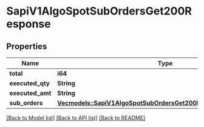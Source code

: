 # SapiV1AlgoSpotSubOrdersGet200Response

## Properties

Name | Type | Description | Notes
------------ | ------------- | ------------- | -------------
**total** | **i64** |  | 
**executed_qty** | **String** |  | 
**executed_amt** | **String** |  | 
**sub_orders** | [**Vec<models::SapiV1AlgoSpotSubOrdersGet200ResponseSubOrdersInner>**](_sapi_v1_algo_spot_subOrders_get_200_response_subOrders_inner.md) |  | 

[[Back to Model list]](../README.md#documentation-for-models) [[Back to API list]](../README.md#documentation-for-api-endpoints) [[Back to README]](../README.md)


